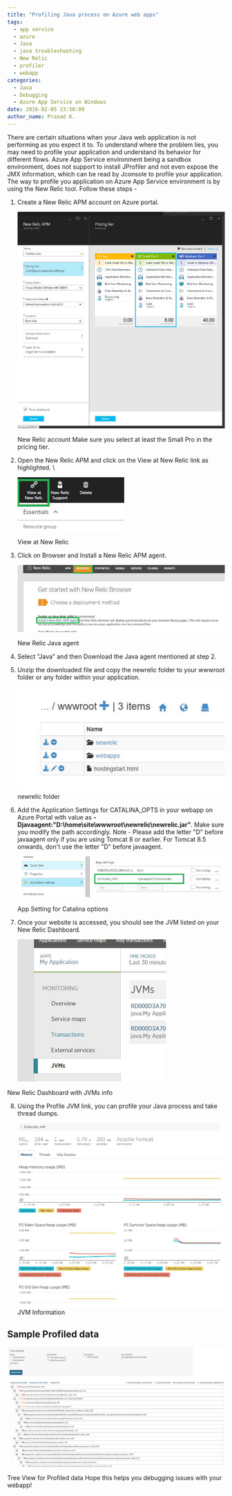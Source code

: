 ```yaml
---
title: "Profiling Java process on Azure web apps"
tags:
  - app service
  - azure
  - Java
  - java troubleshooting
  - New Relic
  - profiler
  - webapp
categories:
  - Java
  - Debugging
  - Azure App Service on Windows
date: 2016-02-05 23:50:09
author_name: Prasad K.
---
```


There are certain situations when your Java web application is not performing as you expect it to. To understand where the problem lies, you may need to profile your application and understand its behavior for different flows. Azure App Service environment being a sandbox environment, does not support to install JProfiler and not even expose the JMX information, which can be read by Jconsole to profile your application. The way to profile you application on Azure App Service environment is by using the New Relic tool. Follow these steps - 

1. Create a New Relic APM account on Azure portal. 

    ![New Relic account](/media/2016/02/New-Relic-account.jpg)

   New Relic account Make sure you select at least the Small Pro in the pricing tier. 

2. Open the New Relic APM and click on the View at New Relic link as highlighted. \

    ![View at New Relic](/media/2016/02/Open-New-Relic-Site.jpg)

   View at New Relic 
   
3. Click on Browser and Install a New Relic APM agent. 

    [![New Relic Java agent](/media/2016/02/New-Relic-Java-agent.jpg)](/media/2016/02/New-Relic-Java-agent.jpg) 

   New Relic Java agent 
   
4. Select "Java" and then Download the Java agent mentioned at step 2. 

5. Unzip the downloaded file and copy the newrelic folder to your wwwroot folder or any folder within your application. 

    [![newrelic folder](/media/2016/02/Kudu-copy.jpg)](/media/2016/02/Kudu-copy.jpg) newrelic folder 
    
6. Add the Application Settings for CATALINA_OPTS in your webapp on Azure Portal with value as **-Djavaagent:"D:\\home\\site\\wwwroot\\newrelic\\newrelic.jar"**. Make sure you modify the path accordingly. Note - Please add the letter "D" before javaagent only if you are using Tomcat 8 or earlier. For Tomcat 8.5 onwards, don't use the letter "D" before javaagent. 

    [![App Setting for Catalina options](/media/2016/02/App-Setting.jpg)](/media/2016/02/App-Setting.jpg) 

   App Setting for Catalina options

 7. Once your website is accessed, you should see the JVM listed on your New Relic Dashboard. 

    [![New Relic Dashboard with JVMs info](/media/2016/02/New-Relic-JVMs.jpg)](/media/2016/02/New-Relic-JVMs.jpg) 

   New Relic Dashboard with JVMs info 
   
8. Using the Profile JVM link, you can profile your Java process and take thread dumps. 

    ![JVM Information](/media/2016/02/Profile-Data1.jpg)
 JVM Information 
 
## Sample Profiled data
 
 [![Tree View for Profiled data](/media/2016/02/Profiled-Data.jpg)](/media/2016/02/Profiled-Data.jpg) 
 
 Tree View for Profiled data Hope this helps you debugging issues with your webapp!